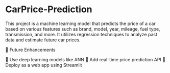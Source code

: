 # CarPrice-Prediction
This project is a machine learning model that predicts the price of a car based on various features such as brand, model, year, mileage, fuel type, transmission, and more. It utilizes regression techniques to analyze past data and estimate future car prices.

📢 Future Enhancements

🔹 Use deep learning models like ANN
🔹 Add real-time price prediction API
🔹 Deploy as a web app using Streamlit
